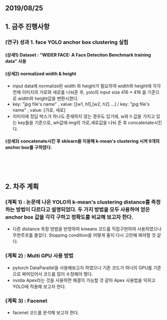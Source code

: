 ## 2019/08/25

## 1. 금주 진행사항
### (연구) 성과 1. face YOLO anchor box clustering 실험 
   #### (상세1) Dataset : "WIDER FACE: A Face Detection Benchmark training data" 사용
   #### (상세2) normalized width & height
   - input data에 normalize된 width 와 height가 필요하여 width와 height에 각각 전체 이미지의 가로와 세로를 나눠준 후, yolo의 input size 416 * 416 을 기준으로 width와 height값을 변환시켰다. 
   - key: "jpg file's name" , value: [[w1, h1],[w2, h2] ...] / key: "jpg file's name" , value: [가로, 세로]
   - 이미지에 정답 박스가 하나도 존재하지 않는 경우도 있기에, w와 h 값을 가지고 있는 key들을 기준으로, wh값에 img의 가로,세로값을 나눠 준 후 concatenate시킨다.
   #### (상세3) concatenate시킨 후 sklearn을 이용해 k-mean's clustering 시켜 9개의 anchor box를 구하였다.

<br/><br/><br/>

## 2. 차주 계획

### (계획 1) : 논문에 나온 YOLO의 k-mean's clustering distance를 측정하는 방법이 다르다고 설명되었다. 두 가지 방법을 모두 사용하여 얻은 anchor box 값을 각각 구하고 정확도를 비교해 보고자 한다.
  - 다른 distance 측정 방법을 반영하여 kmeans 코드를 직접구현하여 사용하였으나 무한루프를 돌았다. Stopping condition을 어떻게 줄지 다시 고민해 봐야할 것 같다.
### (계획 2) : Multi GPU 사용 방법
   - pytorch DataParallel을 사용해보고자 하였으나 기존 코드가 하나의 GPU를 기준으로 짜여있어서 코드를 많이 수정해야 했다. 
   - nvidia Apex라는 것을 사용하면 해결이 가능할 것 같아 Apex 사용법을 익히고 YOLO에 적용해 보고자 한다.
### (계획 3) : Facenet
   - facenet 코드를 분석해 보고자 한다.
